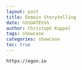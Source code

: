 ```yaml
---
layout: post
title: Domain Storytelling
date: %%%DATE%%%
author: Christoph Kappel
tags: showcase
categories: showcase
toc: true
---
```



```
https://egon.io
```
